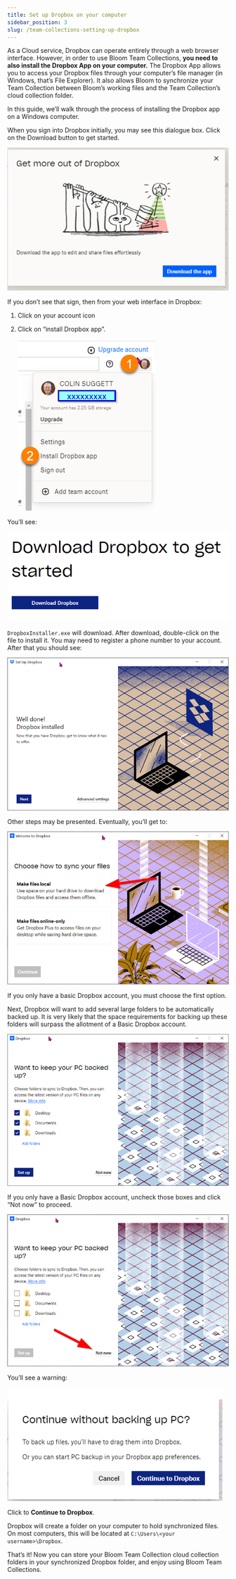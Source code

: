 ```yaml
---
title: Set up Dropbox on your computer
sidebar_position: 3
slug: /team-collections-setting-up-dropbox
---
```




As a Cloud service, Dropbox can operate entirely through a web browser interface. However, in order to use Bloom Team Collections, **you need to also install the Dropbox App on your computer.**  The Dropbox App allows you to access your Dropbox files through your computer’s file manager (in Windows, that’s File Explorer). It also allows Bloom to synchronize your Team Collection between Bloom’s working files and the Team Collection’s cloud collection folder. 


In this guide, we’ll walk through the process of installing the Dropbox app on a Windows computer. 


When you sign into Dropbox initially, you may see this dialogue box. Click on the Download button to get started.


![](./team-collections-setting-up-dropbox.67c49273-457d-42ba-8c9c-930263cd831e.png)


If you don’t see that sign, then from your web interface in Dropbox:

1. Click on your account icon
2. Click on “install Dropbox app”.

	![](./team-collections-setting-up-dropbox.f5b1a902-f92f-477b-861d-1970ae3cd742.png)


You’ll see:


![](./team-collections-setting-up-dropbox.fbb0150d-718f-4c64-b59d-212343e31f5b.png)


`DropboxInstaller.exe` will download. After download, double-click on the file to install it. You may need to register a phone number to your account. After that you should see:


![](./team-collections-setting-up-dropbox.3bbb32bb-b61a-4b89-a029-011743fa8ad0.png)


Other steps may be presented. Eventually, you’ll get to:


![](./team-collections-setting-up-dropbox.0763f434-3e4c-4b63-b26a-50b766f95273.png)


If you only have a basic Dropbox account, you must choose the first option.


Next, Dropbox will want to add several large folders to be automatically backed up. It is very likely that the space requirements for backing up these folders will surpass the allotment of a Basic Dropbox account.


![](./team-collections-setting-up-dropbox.143fbd2f-6c9e-43b6-96db-b6f724b6f3a9.png)


If you only have a Basic Dropbox account, uncheck those boxes and click “Not now” to proceed.


![](./team-collections-setting-up-dropbox.57339b58-4644-4347-a686-61758b9abb87.png)


You’ll see a warning:


![](./team-collections-setting-up-dropbox.36474053-f634-40d8-82d9-37d90fa0371c.png)


Click to **Continue to Dropbox**.


Dropbox will create a folder on your computer to hold synchronized files. On most computers, this will be located at `C:\Users\<your username>\Dropbox`. 


That’s it! Now you can store your Bloom Team Collection cloud collection folders in your synchronized Dropbox folder, and enjoy using Bloom Team Collections. 

